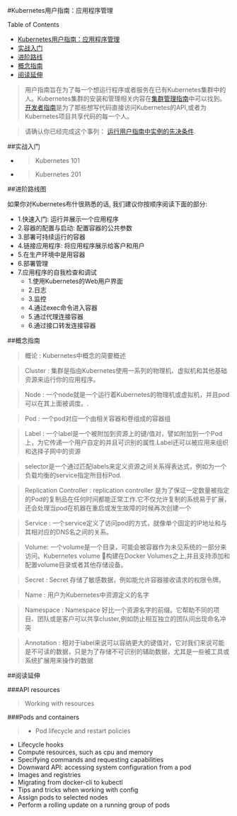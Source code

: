 #Kubernetes用户指南：应用程序管理

Table of Contents

- [Kubernetes用户指南：应用程序管理](#Kubernetes用户指南：应用程序管理)
 - [实战入门](#实战入门)
 - [进阶路线](#进阶路线)
 - [概念指南](#概念指南)
 - [阅读延伸](#阅读延伸)



>用户指南旨在为了每一个想运行程序或者服务在已有Kubernetes集群中的人。Kubernetes集群的安装和管理相关内容在[集群管理指南](http://kubernetes.io/v1.0/docs/admin/README.html)中可以找到。[开发者指南](http://kubernetes.io/v1.0/docs/devel/README.html)是为了那些想写代码直接访问Kubernetes的API,或者为Kubernetes项目共享代码的每一个人。

>请确认你已经完成这个事列： [运行用户指南中实例的先决条件](http://kubernetes.io/v1.0/docs/user-guide/prereqs.html).

##实战入门

* >Kubernetes 101
* >Kubernetes 201

##进阶路线图

如果你对Kubernetes布什很熟悉的话, 我们建议你按顺序阅读下面的部分:

* 1.快速入门: 运行并展示一个应用程序
* 2.容器的配置与启动: 配置容器的公共参数
* 3.部署可持续运行的容器
* 4.链接应用程序: 将应用程序展示给客户和用户
* 5.在生产环境中是用容器
* 6.部署管理
* 7.应用程序的自我检查和调试
    * 1.使用Kubernetes的Web用户界面
    * 2.日志
    * 3.监控
    * 4.通过exec命令进入容器
    * 5.通过代理连接容器
    * 6.通过接口转发连接容器

##概念指南

>概论 : Kubernetes中概念的简要概述

>Cluster : 集群是指由Kubernetes使用一系列的物理机、虚拟机和其他基础资源来运行你的应用程序。

>Node : 一个node就是一个运行着Kubernetes的物理机或虚拟机，并且pod可以在其上面被调度。.

>Pod : 一个pod对应一个由相关容器和卷组成的容器组 

>Label : 一个label是一个被附加到资源上的键/值对，譬如附加到一个Pod上，为它传递一个用户自定的并且可识别的属性.Label还可以被应用来组织和选择子网中的资源

>selector是一个通过匹配labels来定义资源之间关系得表达式，例如为一个负载均衡的service指定所目标Pod.

>Replication Controller : replication controller 是为了保证一定数量被指定的Pod的复制品在任何时间都能正常工作.它不仅允许复制的系统易于扩展，还会处理当pod在机器在重启或发生故障的时候再次创建一个

>Service : 一个service定义了访问pod的方式，就像单个固定的IP地址和与其相对应的DNS名之间的关系。

>Volume: 一个volume是一个目录，可能会被容器作为未见系统的一部分来访问。Kubernetes volume 构建在Docker Volumes之上,并且支持添加和配置volume目录或者其他存储设备。

>Secret : Secret 存储了敏感数据，例如能允许容器接收请求的权限令牌。

>Name :  用户为Kubernetes中资源定义的名字

>Namespace : Namespace 好比一个资源名字的前缀。它帮助不同的项目、团队或是客户可以共享cluster,例如防止相互独立的团队间出现命名冲突

>Annotation : 相对于label来说可以容纳更大的键值对，它对我们来说可能是不可读的数据，只是为了存储不可识别的辅助数据，尤其是一些被工具或系统扩展用来操作的数据

##阅读延伸

###API resources

>Working with resources

###Pods and containers

>- Pod lifecycle and restart policies
- Lifecycle hooks
- Compute resources, such as cpu and memory
- Specifying commands and requesting capabilities
- Downward API: accessing system configuration from a pod
- Images and registries
- Migrating from docker-cli to kubectl
- Tips and tricks when working with config
- Assign pods to selected nodes
- Perform a rolling update on a running group of pods